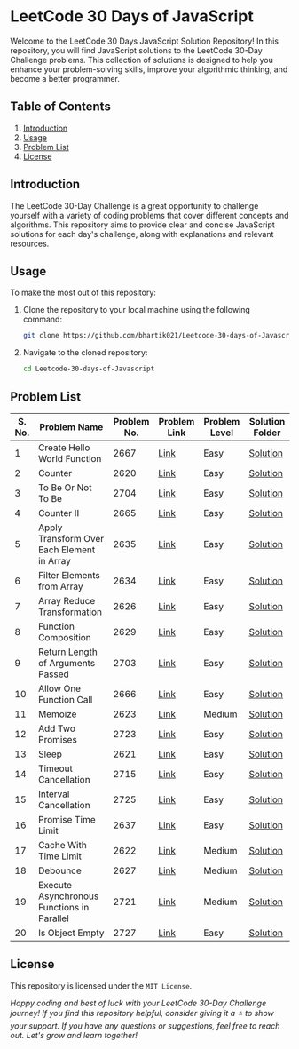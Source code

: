 # LeetCode 30 Days of JavaScript

Welcome to the LeetCode 30 Days JavaScript Solution Repository! In this repository, you will find JavaScript solutions to the LeetCode 30-Day Challenge problems. This collection of solutions is designed to help you enhance your problem-solving skills, improve your algorithmic thinking, and become a better programmer.

## Table of Contents

1. [Introduction](#introduction)
2. [Usage](#usage)
3. [Problem List](#problem-list)
5. [License](#license)

## Introduction

The LeetCode 30-Day Challenge is a great opportunity to challenge yourself with a variety of coding problems that cover different concepts and algorithms. This repository aims to provide clear and concise JavaScript solutions for each day's challenge, along with explanations and relevant resources.

## Usage

To make the most out of this repository:

1. Clone the repository to your local machine using the following command:
   ```bash
   git clone https://github.com/bhartik021/Leetcode-30-days-of-Javascript.git
   ```

2. Navigate to the cloned repository:
     ```bash
     cd Leetcode-30-days-of-Javascript
     ```

## Problem List
| S. No. | Problem Name | Problem No. | Problem Link | Problem Level | Solution Folder |
| ------ | ------------ | ----------- | ------------ | ------------- | -------- |
| 1 | Create Hello World Function | 2667 |[Link](https://leetcode.com/problems/create-hello-world-function/?envType=study-plan-v2&envId=30-days-of-javascript) | Easy | [Solution](https://github.com/bhartik021/LeetCode-30-Days-of-JavaScript/blob/main/2667.%20Create%20Hello%20World%20Function/Solution.js) |
| 2 | Counter | 2620 | [Link](https://leetcode.com/problems/counter/?envType=study-plan-v2&envId=30-days-of-javascript) | Easy | [Solution](https://github.com/bhartik021/LeetCode-30-Days-of-JavaScript/blob/main/2620.%20Counter/Solution.js) |
| 3 | To Be Or Not To Be | 2704 | [Link](https://leetcode.com/problems/to-be-or-not-to-be/?envType=study-plan-v2&envId=30-days-of-javascript) | Easy | [Solution](https://github.com/bhartik021/LeetCode-30-Days-of-JavaScript/blob/main/2704.%20To%20Be%20Or%20Not%20To%20Be/Solution.js) |
| 4 | Counter II | 2665 | [Link](https://leetcode.com/problems/counter-ii/?envType=study-plan-v2&envId=30-days-of-javascript) | Easy | [Solution](https://github.com/bhartik021/LeetCode-30-Days-of-JavaScript/blob/main/2665.%20Counter%20II/Solution.js) |
| 5 | Apply Transform Over Each Element in Array | 2635 | [Link](https://leetcode.com/problems/apply-transform-over-each-element-in-array/?envType=study-plan-v2&envId=30-days-of-javascript) | Easy | [Solution](https://github.com/bhartik021/LeetCode-30-Days-of-JavaScript/blob/main/2635.%20Apply%20Transform%20Over%20Each%20Element%20in%20Array/Solution.js) |
| 6 | Filter Elements from Array | 2634 | [Link](https://leetcode.com/problems/filter-elements-from-array/) | Easy | [Solution](https://github.com/bhartik021/LeetCode-30-Days-of-JavaScript/blob/main/2634.%20Filter%20Elements%20from%20Array/Solution.js) |
| 7 | Array Reduce Transformation | 2626 | [Link](https://leetcode.com/problems/array-reduce-transformation/) | Easy | [Solution](https://github.com/bhartik021/LeetCode-30-Days-of-JavaScript/blob/main/2626.%20Array%20Reduce%20Transformation/Solution.js) |
| 8 | Function Composition | 2629 | [Link](https://leetcode.com/problems/function-composition/) | Easy | [Solution](https://github.com/bhartik021/LeetCode-30-Days-of-JavaScript/blob/main/2629.%20Function%20Composition/Solution.js) |
| 9 | Return Length of Arguments Passed | 2703 | [Link](https://leetcode.com/problems/return-length-of-arguments-passed/) | Easy | [Solution](https://github.com/bhartik021/LeetCode-30-Days-of-JavaScript/blob/main/2703.%20Return%20Length%20of%20Arguments%20Passed/Solution.js) |
| 10 | Allow One Function Call | 2666 | [Link](https://leetcode.com/problems/allow-one-function-call/) | Easy | [Solution](https://github.com/bhartik021/LeetCode-30-Days-of-JavaScript/blob/main/2666.%20Allow%20One%20Function%20Call/Solution.js) |
| 11 | Memoize | 2623 | [Link](https://leetcode.com/problems/memoize/) | Medium | [Solution](https://github.com/bhartik021/LeetCode-30-Days-of-JavaScript/blob/main/2623.%20Memoize/Solution.js) |
| 12 | Add Two Promises | 2723 | [Link](https://leetcode.com/problems/add-two-promises/?envType=study-plan-v2&envId=30-days-of-javascript) | Easy | [Solution](https://github.com/bhartik021/LeetCode-30-Days-of-JavaScript/blob/main/2723.%20Add%20Two%20Promises/Solution.js) |
| 13 | Sleep | 2621 | [Link](https://leetcode.com/problems/sleep/) | Easy | [Solution](https://github.com/bhartik021/LeetCode-30-Days-of-JavaScript/blob/main/2621.%20Sleep/Solution.js) |
| 14 | Timeout Cancellation | 2715 | [Link](https://leetcode.com/problems/timeout-cancellation/) | Easy | [Solution](https://github.com/bhartik021/LeetCode-30-Days-of-JavaScript/blob/main/2715.%20Timeout%20Cancellation/Solution.js) |
| 15 | Interval Cancellation | 2725 | [Link](https://leetcode.com/problems/interval-cancellation/) | Easy | [Solution](https://github.com/bhartik021/LeetCode-30-Days-of-JavaScript/blob/main/2725.%20Interval%20Cancellation/Solution.js) |
| 16 | Promise Time Limit | 2637 | [Link](https://leetcode.com/problems/promise-time-limit/) | Easy | [Solution](https://github.com/bhartik021/LeetCode-30-Days-of-JavaScript/blob/main/2637.%20Promise%20Time%20Limit/Solution.js) |
| 17 | Cache With Time Limit | 2622 | [Link](https://leetcode.com/problems/cache-with-time-limit/) | Medium | [Solution](https://github.com/bhartik021/LeetCode-30-Days-of-JavaScript/blob/main/2622.%20Cache%20With%20Time%20Limit/Solution.js) |
| 18 | Debounce | 2627 | [Link](https://leetcode.com/problems/debounce/) | Medium | [Solution](https://github.com/bhartik021/LeetCode-30-Days-of-JavaScript/blob/main/2627.%20Debounce/Solution.js) |
| 19 | Execute Asynchronous Functions in Parallel | 2721 | [Link](https://leetcode.com/problems/execute-asynchronous-functions-in-parallel/) | Medium | [Solution](https://github.com/bhartik021/LeetCode-30-Days-of-JavaScript/blob/main/2721.%20Execute%20Asynchronous%20Functions%20in%20Parallel/Solution.js) |
| 20 | Is Object Empty | 2727 | [Link](https://leetcode.com/problems/is-object-empty/) | Easy | [Solution](https://github.com/bhartik021/LeetCode-30-Days-of-JavaScript/blob/main/2727.%20Is%20Object%20Empty/Solution.js) |



## License
This repository is licensed under the `MIT License`.

_Happy coding and best of luck with your LeetCode 30-Day Challenge journey! If you find this repository helpful, consider giving it a ⭐ to show your support. If you have any questions or suggestions, feel free to reach out. Let's grow and learn together!_

